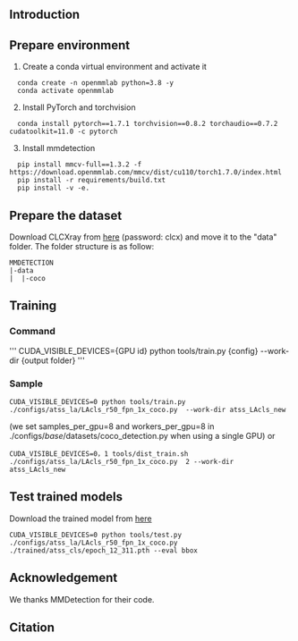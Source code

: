 ## Introduction
## Prepare environment
1. Create a conda virtual environment and activate it
```
  conda create -n openmmlab python=3.8 -y
  conda activate openmmlab
```
2. Install PyTorch and torchvision
```
  conda install pytorch==1.7.1 torchvision==0.8.2 torchaudio==0.7.2 cudatoolkit=11.0 -c pytorch
```
3. Install mmdetection
```
  pip install mmcv-full==1.3.2 -f https://download.openmmlab.com/mmcv/dist/cu110/torch1.7.0/index.html 
  pip install -r requirements/build.txt 
  pip install -v -e.
```
## Prepare the dataset
Download CLCXray from [here](https://pan.baidu.com/s/1fYwxiyGG8cJndebMO4Bn9A) (password: clcx) and move it to the "data" folder. The folder structure is as follow:
```
MMDETECTION
|-data
|  |-coco
```
## Training
### Command
'''
CUDA_VISIBLE_DEVICES={GPU id} python tools/train.py {config}  --work-dir {output folder}
'''
### Sample
```
CUDA_VISIBLE_DEVICES=0 python tools/train.py ./configs/atss_la/LAcls_r50_fpn_1x_coco.py  --work-dir atss_LAcls_new
``` 
(we set samples_per_gpu=8 and workers_per_gpu=8 in ./configs/_base_/datasets/coco_detection.py when using a single GPU)
or 
```
CUDA_VISIBLE_DEVICES=0，1 tools/dist_train.sh ./configs/atss_la/LAcls_r50_fpn_1x_coco.py  2 --work-dir atss_LAcls_new
```
## Test trained models
Download the trained model from [here](https://pan.baidu.com/s/1HcB_RcIQRtExzPyoTm5xQg?pwd=CLCX)
```
CUDA_VISIBLE_DEVICES=0 python tools/test.py ./configs/atss_la/LAcls_r50_fpn_1x_coco.py ./trained/atss_cls/epoch_12_311.pth --eval bbox
```
## Acknowledgement
We thanks MMDetection for their code.

## Citation

